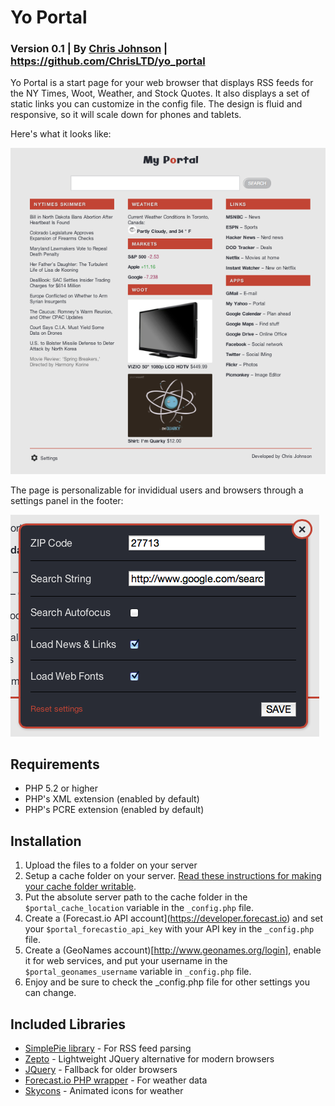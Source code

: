 # Yo Portal
### Version 0.1 | By [Chris Johnson](http://chrisltd.com) | https://github.com/ChrisLTD/yo_portal

Yo Portal is a start page for your web browser that displays RSS feeds for the NY Times, Woot, Weather, and Stock Quotes. It also displays a set of static links you can customize in the config file. The design is fluid and responsive, so it will scale down for phones and tablets.

Here's what it looks like:

![Preview](https://github.com/chrisltd/yo_portal/raw/master/img/preview.png)

The page is personalizable for invididual users and browsers through a settings panel in the footer:

![Settings Panel](https://github.com/chrisltd/yo_portal/raw/master/img/settings.png)

## Requirements
* PHP 5.2 or higher
* PHP's XML extension (enabled by default)
* PHP's PCRE extension (enabled by default)

## Installation
1. Upload the files to a folder on your server
2. Setup a cache folder on your server. [Read these instructions for making your cache folder writable](http://simplepie.org/wiki/faq/file_permissions).
3. Put the absolute server path to the cache folder in the `$portal_cache_location` variable in the `_config.php` file.
4. Create a (Forecast.io API account](https://developer.forecast.io) and set your `$portal_forecastio_api_key` with your API key in the `_config.php` file.
4. Create a (GeoNames account)[http://www.geonames.org/login], enable it for web services, and put your username in the `$portal_geonames_username` variable in `_config.php` file.
5. Enjoy and be sure to check the _config.php file for other settings you can change.

## Included Libraries
* [SimplePie library](http://simplepie.org) - For RSS feed parsing
* [Zepto](http://zeptojs.com) - Lightweight JQuery alternative for modern browsers
* [JQuery](http://jquery.com) - Fallback for older browsers
* [Forecast.io PHP wrapper](https://github.com/tobias-redmann/forecast.io-php-api) - For weather data
* [Skycons](http://darkskyapp.github.io/skycons/) - Animated icons for weather
